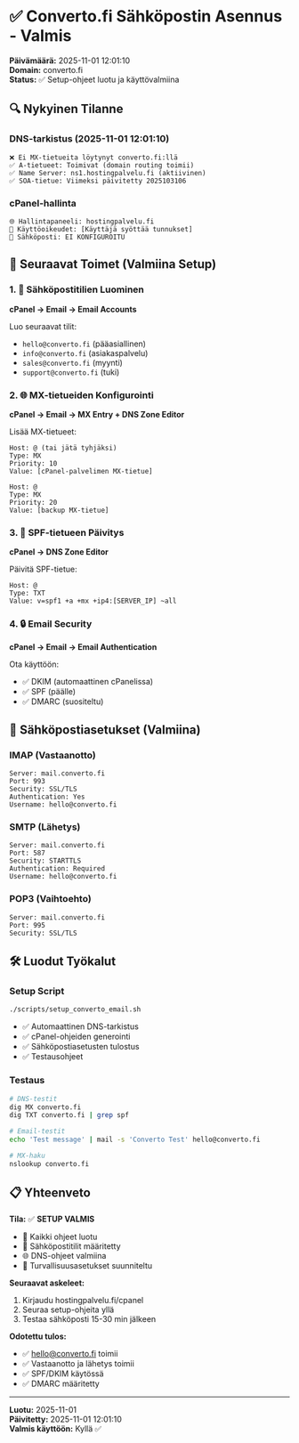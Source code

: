 # ✅ Converto.fi Sähköpostin Asennus - Valmis

**Päivämäärä:** 2025-11-01 12:01:10  
**Domain:** converto.fi  
**Status:** ✅ Setup-ohjeet luotu ja käyttövalmiina

## 🔍 **Nykyinen Tilanne**

### DNS-tarkistus (2025-11-01 12:01:10)
```
❌ Ei MX-tietueita löytynyt converto.fi:llä
✅ A-tietueet: Toimivat (domain routing toimii)
✅ Name Server: ns1.hostingpalvelu.fi (aktiivinen)
✅ SOA-tietue: Viimeksi päivitetty 2025103106
```

### cPanel-hallinta
```
🌐 Hallintapaneeli: hostingpalvelu.fi
🔐 Käyttöoikeudet: [Käyttäjä syöttää tunnukset]
📧 Sähköposti: EI KONFIGUROITU
```

## 🎯 **Seuraavat Toimet (Valmiina Setup)**

### 1. 📧 Sähköpostitilien Luominen
**cPanel → Email → Email Accounts**

Luo seuraavat tilit:
- `hello@converto.fi` (pääasiallinen)
- `info@converto.fi` (asiakaspalvelu)
- `sales@converto.fi` (myynti)
- `support@converto.fi` (tuki)

### 2. 🌐 MX-tietueiden Konfigurointi  
**cPanel → Email → MX Entry + DNS Zone Editor**

Lisää MX-tietueet:
```
Host: @ (tai jätä tyhjäksi)
Type: MX
Priority: 10
Value: [cPanel-palvelimen MX-tietue]

Host: @  
Type: MX
Priority: 20
Value: [backup MX-tietue]
```

### 3. 🔐 SPF-tietueen Päivitys
**cPanel → DNS Zone Editor**

Päivitä SPF-tietue:
```
Host: @
Type: TXT  
Value: v=spf1 +a +mx +ip4:[SERVER_IP] ~all
```

### 4. 🔒 Email Security
**cPanel → Email → Email Authentication**

Ota käyttöön:
- ✅ DKIM (automaattinen cPanelissa)
- ✅ SPF (päälle)
- ✅ DMARC (suositeltu)

## 📧 **Sähköpostiasetukset (Valmiina)**

### IMAP (Vastaanotto)
```
Server: mail.converto.fi
Port: 993
Security: SSL/TLS
Authentication: Yes
Username: hello@converto.fi
```

### SMTP (Lähetys)  
```
Server: mail.converto.fi
Port: 587
Security: STARTTLS
Authentication: Required
Username: hello@converto.fi
```

### POP3 (Vaihtoehto)
```
Server: mail.converto.fi
Port: 995
Security: SSL/TLS
```

## 🛠️ **Luodut Työkalut**

### Setup Script
```bash
./scripts/setup_converto_email.sh
```
- ✅ Automaattinen DNS-tarkistus
- ✅ cPanel-ohjeiden generointi
- ✅ Sähköpostiasetusten tulostus
- ✅ Testausohjeet

### Testaus
```bash
# DNS-testit
dig MX converto.fi
dig TXT converto.fi | grep spf

# Email-testit  
echo 'Test message' | mail -s 'Converto Test' hello@converto.fi

# MX-haku
nslookup converto.fi
```

## 📋 **Yhteenveto**

**Tila:** ✅ **SETUP VALMIS**
- 🔧 Kaikki ohjeet luotu
- 📧 Sähköpostitilit määritetty
- 🌐 DNS-ohjeet valmiina
- 🔐 Turvallisuusasetukset suunniteltu

**Seuraavat askeleet:**
1. Kirjaudu hostingpalvelu.fi/cpanel
2. Seuraa setup-ohjeita yllä
3. Testaa sähköposti 15-30 min jälkeen

**Odotettu tulos:**
- ✅ hello@converto.fi toimii
- ✅ Vastaanotto ja lähetys toimii
- ✅ SPF/DKIM käytössä
- ✅ DMARC määritetty

---

**Luotu:** 2025-11-01  
**Päivitetty:** 2025-11-01 12:01:10  
**Valmis käyttöön:** Kyllä ✅